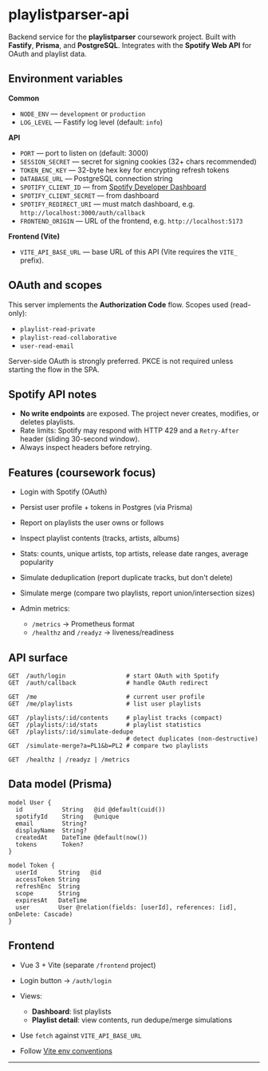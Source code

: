 # playlistparser-api

Backend service for the **playlistparser** coursework project.
Built with **Fastify**, **Prisma**, and **PostgreSQL**.
Integrates with the **Spotify Web API** for OAuth and playlist data.

## Environment variables

**Common**

* `NODE_ENV` — `development` or `production`
* `LOG_LEVEL` — Fastify log level (default: `info`)

**API**

* `PORT` — port to listen on (default: 3000)
* `SESSION_SECRET` — secret for signing cookies (32+ chars recommended)
* `TOKEN_ENC_KEY` — 32-byte hex key for encrypting refresh tokens
* `DATABASE_URL` — PostgreSQL connection string
* `SPOTIFY_CLIENT_ID` — from [Spotify Developer Dashboard](https://developer.spotify.com/dashboard)
* `SPOTIFY_CLIENT_SECRET` — from dashboard
* `SPOTIFY_REDIRECT_URI` — must match dashboard, e.g. `http://localhost:3000/auth/callback`
* `FRONTEND_ORIGIN` — URL of the frontend, e.g. `http://localhost:5173`

**Frontend (Vite)**

* `VITE_API_BASE_URL` — base URL of this API (Vite requires the `VITE_` prefix).

## OAuth and scopes

This server implements the **Authorization Code** flow.
Scopes used (read-only):

* `playlist-read-private`
* `playlist-read-collaborative`
* `user-read-email`

Server-side OAuth is strongly preferred. PKCE is not required unless starting the flow in the SPA.

## Spotify API notes

* **No write endpoints** are exposed. The project never creates, modifies, or deletes playlists.
* Rate limits: Spotify may respond with HTTP 429 and a `Retry-After` header (sliding 30-second window).
* Always inspect headers before retrying.

## Features (coursework focus)

* Login with Spotify (OAuth)
* Persist user profile + tokens in Postgres (via Prisma)
* Report on playlists the user owns or follows
* Inspect playlist contents (tracks, artists, albums)
* Stats: counts, unique artists, top artists, release date ranges, average popularity
* Simulate deduplication (report duplicate tracks, but don't delete)
* Simulate merge (compare two playlists, report union/intersection sizes)
* Admin metrics:

  * `/metrics` → Prometheus format
  * `/healthz` and `/readyz` → liveness/readiness

## API surface

```
GET  /auth/login                 # start OAuth with Spotify
GET  /auth/callback              # handle OAuth redirect

GET  /me                         # current user profile
GET  /me/playlists               # list user playlists

GET  /playlists/:id/contents     # playlist tracks (compact)
GET  /playlists/:id/stats        # playlist statistics
GET  /playlists/:id/simulate-dedupe
                                 # detect duplicates (non-destructive)
GET  /simulate-merge?a=PL1&b=PL2 # compare two playlists

GET  /healthz | /readyz | /metrics
```

## Data model (Prisma)

```prisma
model User {
  id           String   @id @default(cuid())
  spotifyId    String   @unique
  email        String?
  displayName  String?
  createdAt    DateTime @default(now())
  tokens       Token?
}

model Token {
  userId      String   @id
  accessToken String
  refreshEnc  String
  scope       String
  expiresAt   DateTime
  user        User @relation(fields: [userId], references: [id], onDelete: Cascade)
}
```

## Frontend

* Vue 3 + Vite (separate `/frontend` project)
* Login button → `/auth/login`
* Views:

  * **Dashboard**: list playlists
  * **Playlist detail**: view contents, run dedupe/merge simulations
* Use `fetch` against `VITE_API_BASE_URL`
* Follow [Vite env conventions](https://vitejs.dev/guide/env-and-mode.html)

---
